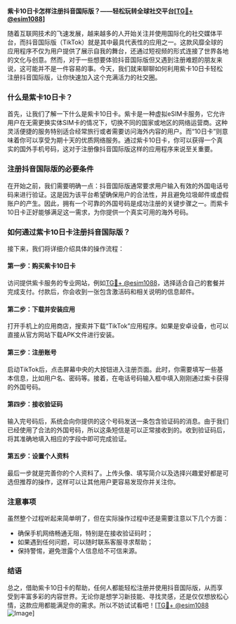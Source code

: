 **紫卡10日卡怎样注册抖音国际版？——轻松玩转全球社交平台[[TG💪+ @esim1088](https://t.me/s/esim1088)]**

随着互联网技术的飞速发展，越来越多的人开始关注并使用国际化的社交媒体平台，而抖音国际版（TikTok）就是其中最具代表性的应用之一。这款风靡全球的应用程序不仅为用户提供了展示自我的舞台，还通过短视频的形式连接了世界各地的文化与创意。然而，对于一些想要体验抖音国际版但又遇到注册难题的朋友来说，这可能并不是一件容易的事。今天，我们就来聊聊如何利用紫卡10日卡轻松注册抖音国际版，让你快速加入这个充满活力的社交圈。

### 什么是紫卡10日卡？

首先，让我们了解一下什么是紫卡10日卡。紫卡是一种虚拟eSIM卡服务，它允许用户在无需更换实体SIM卡的情况下，切换不同的国家或地区的网络运营商。这种灵活便捷的服务特别适合经常旅行或者需要访问海外内容的用户。而“10日卡”则意味着你可以享受为期十天的优质网络服务。通过紫卡10日卡，你可以获得一个真实的国外手机号码，这对于注册像抖音国际版这样的应用程序来说至关重要。

### 注册抖音国际版的必要条件

在开始之前，我们需要明确一点：抖音国际版通常要求用户输入有效的外国电话号码来进行验证。这是因为该平台希望确保用户的合法性，并且避免垃圾邮件或虚假账户的产生。因此，拥有一个可靠的外国号码是成功注册的关键步骤之一。而紫卡10日卡正好能够满足这一需求，为你提供一个真实可用的海外号码。

### 如何通过紫卡10日卡注册抖音国际版？

接下来，我们将详细介绍具体的操作流程：

#### 第一步：购买紫卡10日卡
访问提供紫卡服务的专业网站，例如[TG💪+ @esim1088](https://t.me/s/esim1088)，选择适合自己的套餐并完成支付。付款后，你会收到一张包含激活码和相关说明的信息邮件。

#### 第二步：下载并安装应用
打开手机上的应用商店，搜索并下载“TikTok”应用程序。如果是安卓设备，也可以直接从官方网站下载APK文件进行安装。

#### 第三步：注册账号
启动TikTok后，点击屏幕中央的大按钮进入注册页面。此时，你需要填写一些基本信息，比如用户名、密码等。接着，在电话号码输入框中填入刚刚通过紫卡获得的外国号码。

#### 第四步：接收验证码
输入完号码后，系统会向你提供的这个号码发送一条包含验证码的消息。由于我们已经使用了合法的外国号码，所以这条短信是可以正常接收到的。收到验证码后，将其准确地填入相应的字段中即可完成验证。

#### 第五步：设置个人资料
最后一步就是完善你的个人资料了。上传头像、填写简介以及选择兴趣爱好都是可选但推荐的操作，这样可以让其他用户更容易发现你并关注你。

### 注意事项

虽然整个过程听起来简单明了，但在实际操作过程中还是需要注意以下几个方面：
- 确保手机网络畅通无阻，特别是在接收验证码时；
- 如果遇到任何问题，可以随时联系客服寻求帮助；
- 保持警惕，避免泄露个人信息给不可信来源。

### 结语

总之，借助紫卡10日卡的帮助，任何人都能轻松注册并使用抖音国际版，从而享受到丰富多彩的内容世界。无论你是想学习新技能、寻找灵感，还是仅仅想放松心情，这款应用都能满足你的需求。所以不妨试试看吧！[[TG💪+ @esim1088](https://t.me/s/esim1088) ![Image](https://i.postimg.cc/4NQfJmqS/Snipaste-2025-05-13-00-14-12.png)]